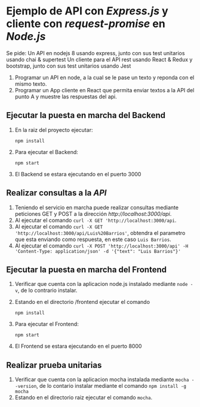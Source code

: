 # Ejemplo de API con *Express.js* y cliente con *request-promise* en *Node.js*

Se pide:
Un API en nodejs 8 usando express, junto con sus test unitarios usando chai & supertest
Un cliente para el API rest usando React & Redux y bootstrap, junto con sus test unitarios usando Jest

1. Programar un API en node, a la cual se le pase un texto y reponda con el mismo texto.
2. Programar un App cliente en React que permita enviar textos a la API del punto A y muestre las respuestas del api.


## Ejecutar la puesta en marcha del Backend

1. En la raiz del proyecto ejecutar:
    ```
    npm install
    ```
2. Para ejecutar el Backend:
    ```
    npm start
    ```
3. El Backend se estara ejecutando en el puerto 3000

## Realizar consultas a la *API*

1. Teniendo el servicio en marcha puede realizar consultas mediante peticiones GET y POST a la dirección
*http://localhost:3000/api*.
2. Al ejecutar el comando `curl -X GET 'http://localhost:3000/api`.
3. Al ejecutar el comando `curl -X GET 'http://localhost:3000/api/Luis%20Barrios'`, obtendra el parametro que esta enviando como respuesta, en este caso `Luis Barrios`.
4. Al ejecutar el comando `curl -X POST 'http://localhost:3000/api' -H 'Content-Type: application/json' -d '{"text": "Luis Barrios"}'`

## Ejecutar la puesta en marcha del Frontend

1. Verificar que cuenta con la aplicacion node.js instalado mediante `node -v`, de lo contrario instalar.

2. Estando en el directorio /frontend ejecutar el comando
    ```
    npm install
    ```
3. Para ejecutar el Frontend:
    ```
    npm start
    ```
4. El Frontend se estara ejecutando en el puerto 8000

## Realizar prueba unitarias

1. Verificar que cuenta con la aplicacion mocha instalada mediante `mocha --version`, de lo contario instalar mediante el comando
`npm install -g mocha`
2. Estando en el directorio raiz ejecutar el comando `mocha`.